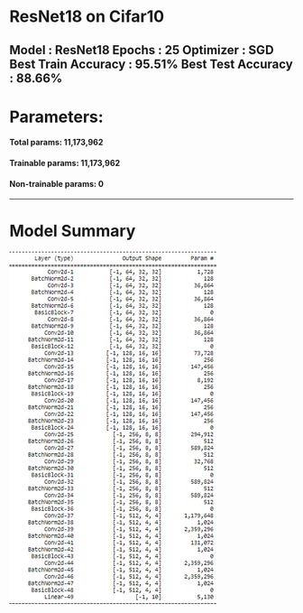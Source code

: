 # ResNet18 on Cifar10

Model : ResNet18
Epochs : 25
Optimizer : SGD
Best Train Accuracy : 95.51%
Best Test Accuracy : 88.66%
-------------------------------------------------------------------------------------------------------------------------
# Parameters:
#### Total params: 11,173,962
#### Trainable params: 11,173,962
#### Non-trainable params: 0
--------------------------------------------------------------------------------------------------------------------------
# Model Summary
![Alt Text](https://github.com/srivatsanmurugan96/Extensive-Vision-Program-5.0/blob/master/S8/model%20summary.PNG)
